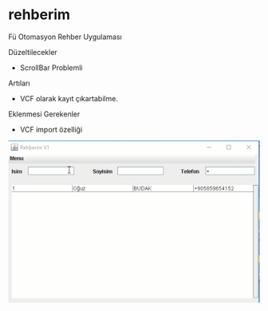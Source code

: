 # rehberim
Fü Otomasyon Rehber Uygulaması


Düzeltilecekler
+ ScrollBar Problemli


Artıları
+ VCF olarak kayıt çıkartabilme.


Eklenmesi Gerekenler
* VCF import özelliği



![](rehberimv1.gif)
